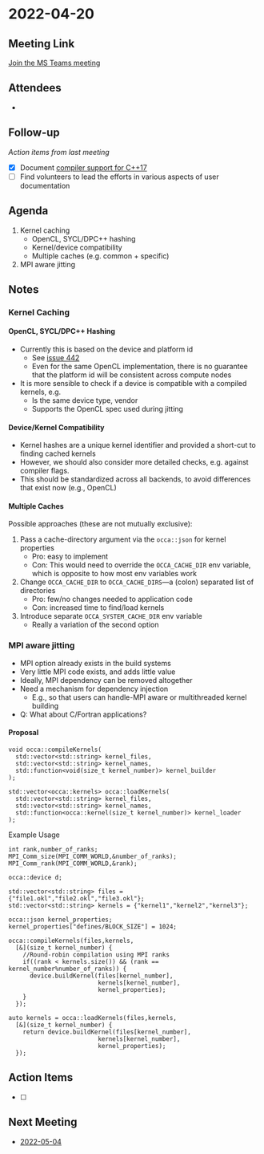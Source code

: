 # 2022-04-20

## Meeting Link

[Join the MS Teams meeting](https://teams.microsoft.com/l/meetup-join/19%3ameeting_NDBhZmQyMTUtMzEzMy00ZWJkLTkzZDAtMzRiZDg1YWU5OTQ3%40thread.v2/0?context=%7b%22Tid%22%3a%220cfca185-25f7-49e3-8ae7-704d5326e285%22%2c%22Oid%22%3a%22e76e8444-bf17-4212-b407-066369e3264c%22%7d)

## Attendees

- 

## Follow-up
*Action items from last meeting*

- [x] Document [compiler support for C++17](https://en.cppreference.com/w/cpp/compiler_support#cpp17)
- [ ] Find volunteers to lead the efforts in various aspects of user documentation

## Agenda

1. Kernel caching
   - OpenCL, SYCL/DPC++ hashing
   - Kernel/device compatibility
   - Multiple caches (e.g. common + specific)
2. MPI aware jitting

## Notes

### Kernel Caching

#### OpenCL, SYCL/DPC++ Hashing

- Currently this is based on the device and platform id
  - See [issue 442](https://github.com/libocca/occa/issues/422)
  - Even for the same OpenCL implementation, there is no guarantee that the platform id will be consistent across compute nodes
- It is more sensible to check if a device is compatible with a compiled kernels, e.g.
  - Is the same device type, vendor
  - Supports the OpenCL spec used during jitting

#### Device/Kernel Compatibility

- Kernel hashes are a unique kernel identifier and provided a short-cut to finding cached kernels
- However, we should also consider more detailed checks, e.g. against compiler flags.
- This should be standardized across all backends, to avoid differences that exist now (e.g., OpenCL)

#### Multiple Caches

Possible approaches (these are not mutually exclusive):
1. Pass a cache-directory argument via the `occa::json` for kernel properties
   - Pro: easy to implement
   - Con: This would need to override the `OCCA_CACHE_DIR` env variable, which is opposite to how most env variables work 
2. Change `OCCA_CACHE_DIR` to `OCCA_CACHE_DIRS`&mdash;a (colon) separated list of directories
   - Pro: few/no changes needed to application code
   - Con: increased time to find/load kernels
3. Introduce separate `OCCA_SYSTEM_CACHE_DIR` env variable
   - Really a variation of the second option 

### MPI aware jitting

- MPI option already exists in the build systems
- Very little MPI code exists, and adds little value
- Ideally, MPI dependency can be removed altogether
- Need a mechanism for dependency injection 
  - E.g., so that users can handle-MPI aware or multithreaded kernel building
- Q: What about C/Fortran applications?

#### Proposal

```
void occa::compileKernels(
  std::vector<std::string> kernel_files,
  std::vector<std::string> kernel_names,
  std::function<void(size_t kernel_number)> kernel_builder
);

std::vector<occa::kernels> occa::loadKernels(
  std::vector<std::string> kernel_files,
  std::vector<std::string> kernel_names,
  std::function<occa::kernel(size_t kernel_number)> kernel_loader
);
```

Example Usage

```
int rank,number_of_ranks;
MPI_Comm_size(MPI_COMM_WORLD,&number_of_ranks);
MPI_Comm_rank(MPI_COMM_WORLD,&rank);

occa::device d;

std::vector<std::string> files = {"file1.okl","file2.okl","file3.okl"};
std::vector<std::string> kernels = {"kernel1","kernel2","kernel3"};

occa::json kernel_properties;
kernel_properties["defines/BLOCK_SIZE"] = 1024;

occa::compileKernels(files,kernels,
  [&](size_t kernel_number) {
    //Round-robin compilation using MPI ranks
    if((rank < kernels.size()) && (rank == kernel_number%number_of_ranks)) {
      device.buildKernel(files[kernel_number],
                         kernels[kernel_number],
                         kernel_properties);
    }
  });

auto kernels = occa::loadKernels(files,kernels,
  [&](size_t kernel_number) {
    return device.buildKernel(files[kernel_number],
                         kernels[kernel_number],
                         kernel_properties);
  });

```

## Action Items

- [ ]

## Next Meeting

- [2022-05-04](2022-05-04.md)